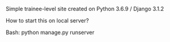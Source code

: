 Simple trainee-level site created on Python 3.6.9 / Django 3.1.2

How to start this on local server?

Bash: python manage.py runserver